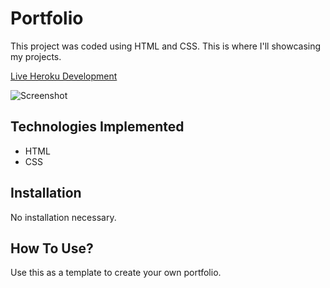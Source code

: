 # Portfolio

This project was coded using HTML and CSS. This is where I'll showcasing my projects.

[Live Heroku Development](https://portfolio-kyleh.herokuapp.com/)

![Screenshot](<img width="1427" alt="image" src="https://user-images.githubusercontent.com/105835084/175803023-944a7627-ca80-46c8-90c3-b78dcd44bedd.png">
)

## Technologies Implemented

* HTML
* CSS

## Installation

No installation necessary.

## How To Use?

Use this as a template to create your own portfolio.
